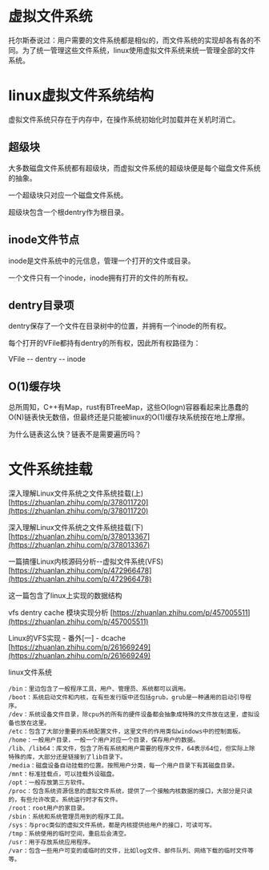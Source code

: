 # 虚拟文件系统

托尔斯泰说过：用户需要的文件系统都是相似的，而文件系统的实现却各有各的不同。为了统一管理这些文件系统，linux使用虚拟文件系统来统一管理全部的文件系统。

# linux虚拟文件系统结构

虚拟文件系统只存在于内存中，在操作系统初始化时加载并在关机时消亡。

## 超级块

大多数磁盘文件系统都有超级块，而虚拟文件系统的超级块便是每个磁盘文件系统的抽象。

一个超级块只对应一个磁盘文件系统。

超级块包含一个根dentry作为根目录。

## inode文件节点

inode是文件系统中的元信息，管理一个打开的文件或目录。

一个文件只有一个inode，inode拥有打开的文件的所有权。

## dentry目录项

dentry保存了一个文件在目录树中的位置，并拥有一个inode的所有权。

每个打开的VFile都持有dentry的所有权，因此所有权路径为：

VFile -- dentry -- inode

## O(1)缓存块

总所周知，C++有Map，rust有BTreeMap，这些O(logn)容器看起来比愚蠢的O(N)链表快无数倍，但最终还是只能被linux的O(1)缓存块系统按在地上摩擦。

为什么链表这么快？链表不是需要遍历吗？

# 文件系统挂载

深入理解Linux文件系统之文件系统挂载(上) [https://zhuanlan.zhihu.com/p/378011720](https://zhuanlan.zhihu.com/p/378011720)

深入理解Linux文件系统之文件系统挂载(下) [https://zhuanlan.zhihu.com/p/378013367](https://zhuanlan.zhihu.com/p/378013367)

一篇搞懂Linux内核源码分析--虚拟文件系统(VFS) [https://zhuanlan.zhihu.com/p/472966478](https://zhuanlan.zhihu.com/p/472966478)

这一篇包含了linux上实现的数据结构

vfs dentry cache 模块实现分析 [https://zhuanlan.zhihu.com/p/457005511](https://zhuanlan.zhihu.com/p/457005511)

Linux的VFS实现 - 番外[一] - dcache [https://zhuanlan.zhihu.com/p/261669249](https://zhuanlan.zhihu.com/p/261669249)

linux文件系统

```
/bin：里边包含了一般程序工具，用户、管理员、系统都可以调用。
/boot：系统启动文件和内核，在有些发行版中还包括grub，grub是一种通用的启动引导程序。
/dev：系统设备文件目录，除cpu外的所有的硬件设备都会抽象成特殊的文件放在这里，虚拟设备也放在这里。
/etc：包含了大部分重要的系统配置文件，这里文件的作用类似windows中的控制面板。
/home：一般用户目录，一般一个用户对应一个目录，保存用户的数据。
/lib、/lib64：库文件，包含了所有系统和用户需要的程序文件，64表示64位，但实际上除特殊的库，大部分还是链接到了lib目录下。
/media：磁盘设备自动挂载的位置。按照用户分类，每一个用户目录下有其磁盘目录。
/mnt：标准挂载点，可以挂载外设磁盘。
/opt：一般存放第三方软件。
/proc：包含系统资源信息的虚拟文件系统，提供了一个接触内核数据的接口，大部分是只读的，有些允许改变。系统运行时才有文件。
/root：root用户的家目录。
/sbin：系统和系统管理员用到的程序工具。
/sys：与proc类似的虚拟文件系统，都是内核提供给用户的接口，可读可写。
/tmp：系统使用的临时空间，重启后会清空。
/usr：用于存放系统应用程序。
/var：包含一些用户可变的或临时的文件，比如log文件、邮件队列、网络下载的临时文件等等。
```